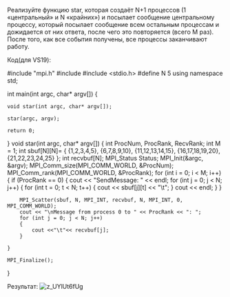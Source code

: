 Реализуйте функцию star, которая создаёт N+1 процессов (1 «центральный» и N «крайних») и посылает сообщение центральному процессу, который посылает сообщение всем остальным процессам и дожидается от них ответа, после чего это повторяется (всего M раз). После того, как все события получены, все процессы заканчивают работу.




Код(для VS19):



#include "mpi.h"
#include <iostream>
#include <stdio.h>
#define N 5
using namespace std;

int main(int argc, char* argv[])
{

	void star(int argc, char* argv[]);

	star(argc, argv);
	
	return 0;
}
void star(int argc, char* argv[])
{
	int ProcNum, ProcRank, RecvRank;
	int M = 1;
	int sbuf[N][N]=
	{
		{1,2,3,4,5},
	    {6,7,8,9,10},
	    {11,12,13,14,15},
	    {16,17,18,19,20},
	    {21,22,23,24,25}
	};
	int recvbuf[N];
	MPI_Status Status;
	MPI_Init(&argc, &argv);
	MPI_Comm_size(MPI_COMM_WORLD, &ProcNum);
	MPI_Comm_rank(MPI_COMM_WORLD, &ProcRank);
	for (int i = 0; i < M; i++)
	{
		if (ProcRank == 0)
		{ 
			cout << "SendMessage: " << endl;
			for (int j = 0; j < N; j++)
			{
				for (int t = 0; t < N; t++)
				{
					cout << sbuf[j][t] << "\t";
				}
				cout << endl;
			}
		}
		
		MPI_Scatter(sbuf, N, MPI_INT, recvbuf, N, MPI_INT, 0, MPI_COMM_WORLD);
		cout << "\nMessage from process 0 to " << ProcRank << ": ";
		for (int j = 0; j < N; j++)
		{
			cout <<"\t"<< recvbuf[j];
		}

	}

	MPI_Finalize();
}

  
  
 Результат:
  ![z_UYlUt6fUg](https://user-images.githubusercontent.com/61342960/122220524-11edc980-ceb9-11eb-85f2-e70954efbb79.jpg)
